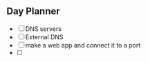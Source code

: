 ## Day Planner
- [ ] DNS servers 
- [ ] External DNS
- [ ] make a web app and connect it to a port 
- [ ] 